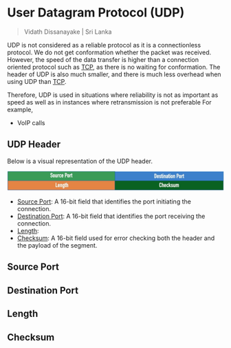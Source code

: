 # User Datagram Protocol (UDP)

> Vidath Dissanayake | Sri Lanka

UDP is not considered as a reliable protocol as it is a connectionless protocol. We do not get conformation whether the packet was received. However, the speed of the data transfer is higher than a connection oriented protocol such as [TCP](TCP.md), as there is no waiting for conformation. The header of UDP is also much smaller, and there is much less overhead when using UDP than [TCP](TCP.md).

Therefore, UDP is used in situations where reliability is not as important as speed as well as in instances where retransmission is not preferable For example,
- VoIP calls


## UDP Header

Below is a visual representation of the UDP header.

![udp header](assets/images/udp%20header.png)

- [Source Port](#Source%20Port): A 16-bit field that identifies the port initiating the connection.
- [Destination Port](#Destination%20Port): A 16-bit field that identifies the port receiving the connection.
- [Length](#Length):
- [Checksum](#Checksum): A 16-bit field used for error checking both the header and the payload of the segment.

## Source Port

## Destination Port

## Length

## Checksum